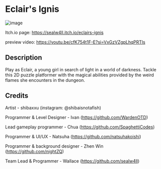 # Eclair's Ignis
![image](https://github.com/user-attachments/assets/103ecb25-98d6-4c7d-a2a8-a71331b9c200)

Itch.io page: https://sealw4ll.itch.io/eclairs-ignis

preview video: https://youtu.be/cfK754t1F-E?si=VxGzVZgpLhqPRTIs
## Description
Play as Eclair, a young girl in search of light in a world of darkness.
Tackle this 2D puzzle platformer with the magical abilities provided by the weird flames she encounters in the dungeon.

## Credits
Artist - shibaxxu (instagram: @shibaisnotafish)

Programmer & Level Designer - Ivan (https://github.com/WardenOTD)

Lead gameplay programmer - Chua (https://github.com/SpaghettiCodes) 

Programmer & UI/UX - Natsuha (https://github.com/natsuhakoishi)

Programmer & background designer - Zhen Win (https://github.com/nightZQ)

Team Lead & Programmer - Wallace (https://github.com/sealw4ll)
